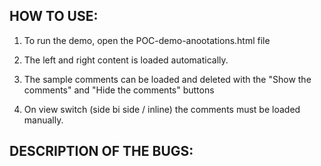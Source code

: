 ## HOW TO USE:

1. To run the demo, open the POC-demo-anootations.html file

2. The left and right content is loaded automatically.

3. The sample comments can be loaded and deleted with the "Show the comments" and "Hide the comments" buttons

4. On view switch (side bi side / inline) the comments must be loaded manually.

## DESCRIPTION OF THE BUGS:
